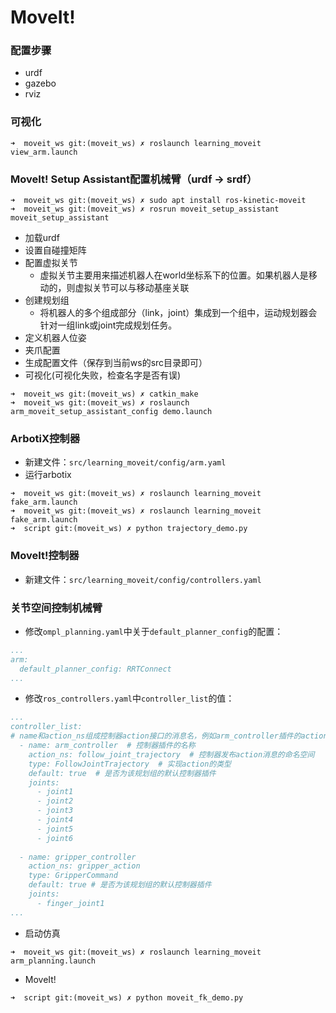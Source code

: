 # MoveIt!

### 配置步骤
- urdf
- gazebo
- rviz

### 可视化
```shell
➜  moveit_ws git:(moveit_ws) ✗ roslaunch learning_moveit view_arm.launch
```

### MoveIt! Setup Assistant配置机械臂（urdf -> srdf）

```shell
➜  moveit_ws git:(moveit_ws) ✗ sudo apt install ros-kinetic-moveit
➜  moveit_ws git:(moveit_ws) ✗ rosrun moveit_setup_assistant moveit_setup_assistant
```
- 加载urdf
- 设置自碰撞矩阵
- 配置虚拟关节
    - 虚拟关节主要用来描述机器人在world坐标系下的位置。如果机器人是移动的，则虚拟关节可以与移动基座关联
- 创建规划组
    - 将机器人的多个组成部分（link，joint）集成到一个组中，运动规划器会针对一组link或joint完成规划任务。
- 定义机器人位姿
- 夹爪配置
- 生成配置文件（保存到当前ws的src目录即可）
- 可视化(可视化失败，检查名字是否有误)
```shell
➜  moveit_ws git:(moveit_ws) ✗ catkin_make
➜  moveit_ws git:(moveit_ws) ✗ roslaunch arm_moveit_setup_assistant_config demo.launch
```

### ArbotiX控制器
- 新建文件：`src/learning_moveit/config/arm.yaml`
- 运行arbotix
```shell 
➜  moveit_ws git:(moveit_ws) ✗ roslaunch learning_moveit fake_arm.launch
➜  moveit_ws git:(moveit_ws) ✗ roslaunch learning_moveit fake_arm.launch
➜  script git:(moveit_ws) ✗ python trajectory_demo.py
```

### MoveIt!控制器
- 新建文件：`src/learning_moveit/config/controllers.yaml`

### 关节空间控制机械臂
- 修改`ompl_planning.yaml`中关于`default_planner_config`的配置：
```yaml
...
arm:
  default_planner_config: RRTConnect
...
```
- 修改`ros_controllers.yaml`中`controller_list`的值：
```yaml
...
controller_list:
# name和action_ns组成控制器action接口的消息名，例如arm_controller插件的action接口就是:arm_controller/follow_joint_trajectory
  - name: arm_controller  # 控制器插件的名称
    action_ns: follow_joint_trajectory  # 控制器发布action消息的命名空间
    type: FollowJointTrajectory  # 实现action的类型
    default: true  # 是否为该规划组的默认控制器插件
    joints:
      - joint1
      - joint2
      - joint3
      - joint4
      - joint5
      - joint6
      
  - name: gripper_controller
    action_ns: gripper_action
    type: GripperCommand
    default: true # 是否为该规划组的默认控制器插件
    joints:
      - finger_joint1
...
```
- 启动仿真
```shell
➜  moveit_ws git:(moveit_ws) ✗ roslaunch learning_moveit arm_planning.launch
```
- MoveIt!
```shell
➜  script git:(moveit_ws) ✗ python moveit_fk_demo.py 
```